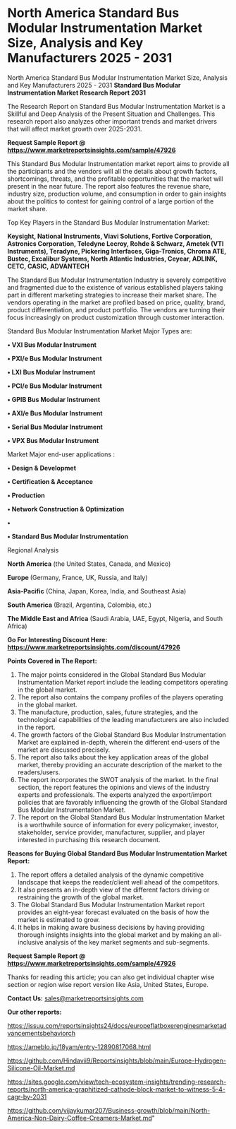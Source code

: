# North America Standard Bus Modular Instrumentation Market Size, Analysis and Key Manufacturers 2025 - 2031
North America Standard Bus Modular Instrumentation Market Size, Analysis and Key Manufacturers 2025 - 2031
<strong>Standard Bus Modular Instrumentation Market Research Report 2031</strong>

The Research Report on Standard Bus Modular Instrumentation Market is a Skillful and Deep Analysis of the Present Situation and Challenges. This research report also analyzes other important trends and market drivers that will affect market growth over 2025-2031.

<strong>Request Sample Report @ <a href=https://www.marketreportsinsights.com/sample/47926>https://www.marketreportsinsights.com/sample/47926</a></strong>

This Standard Bus Modular Instrumentation market report aims to provide all the participants and the vendors will all the details about growth factors, shortcomings, threats, and the profitable opportunities that the market will present in the near future. The report also features the revenue share, industry size, production volume, and consumption in order to gain insights about the politics to contest for gaining control of a large portion of the market share.

Top Key Players in the Standard Bus Modular Instrumentation Market:

<strong>Keysight, National Instruments, Viavi Solutions, Fortive Corporation, Astronics Corporation, Teledyne Lecroy, Rohde & Schwarz, Ametek (VTI Instruments), Teradyne, Pickering Interfaces, Giga-Tronics, Chroma ATE, Bustec, Excalibur Systems, North Atlantic Industries, Ceyear, ADLINK, CETC, CASIC, ADVANTECH</strong>

The Standard Bus Modular Instrumentation Industry is severely competitive and fragmented due to the existence of various established players taking part in different marketing strategies to increase their market share. The vendors operating in the market are profiled based on price, quality, brand, product differentiation, and product portfolio. The vendors are turning their focus increasingly on product customization through customer interaction.

Standard Bus Modular Instrumentation Market Major Types are:

<strong>•  VXI Bus Modular Instrument

•  PXI/e Bus Modular Instrument

•  LXI Bus Modular Instrument

•  PCI/e Bus Modular Instrument

•  GPIB Bus Modular Instrument

•  AXI/e Bus Modular Instrument

•  Serial Bus Modular Instrument

•  VPX Bus Modular Instrument</strong>

Market Major end-user applications :

<strong>•  Design & Developmet

•  Certification & Acceptance

•  Production

•  Network Construction & Optimization

•  

•  Standard Bus Modular Instrumentation</strong>

Regional Analysis

</u><strong><b>North America</b></strong> (the United States, Canada, and Mexico)

<strong><b>Europe </b></strong>(Germany, France, UK, Russia, and Italy)

<strong><b>Asia-Pacific</b></strong> (China, Japan, Korea, India, and Southeast Asia)

<strong><b>South America</b></strong> (Brazil, Argentina, Colombia, etc.)

<strong><b>The Middle East and Africa</b></strong> (Saudi Arabia, UAE, Egypt, Nigeria, and South Africa)

<strong>Go For Interesting Discount Here: <a href=https://www.marketreportsinsights.com/discount/47926>https://www.marketreportsinsights.com/discount/47926</a></strong>

<strong>Points Covered in The Report:</strong>
<ol>
  <li>The major points considered in the Global Standard Bus Modular Instrumentation Market report include the leading competitors operating in the global market.</li>
  <li>The report also contains the company profiles of the players operating in the global market.</li>
  <li>The manufacture, production, sales, future strategies, and the technological capabilities of the leading manufacturers are also included in the report.</li>
  <li>The growth factors of the Global Standard Bus Modular Instrumentation Market are explained in-depth, wherein the different end-users of the market are discussed precisely.</li>
  <li>The report also talks about the key application areas of the global market, thereby providing an accurate description of the market to the readers/users.</li>
  <li>The report incorporates the SWOT analysis of the market. In the final section, the report features the opinions and views of the industry experts and professionals. The experts analyzed the export/import policies that are favorably influencing the growth of the Global Standard Bus Modular Instrumentation Market.</li>
  <li>The report on the Global Standard Bus Modular Instrumentation Market is a worthwhile source of information for every policymaker, investor, stakeholder, service provider, manufacturer, supplier, and player interested in purchasing this research document.</li>
</ol>
<strong>Reasons for Buying Global Standard Bus Modular Instrumentation Market Report:</strong>

<ol>
  <li>The report offers a detailed analysis of the dynamic competitive landscape that keeps the reader/client well ahead of the competitors.</li>
  <li>It also presents an in-depth view of the different factors driving or restraining the growth of the global market.</li>
  <li>The Global Standard Bus Modular Instrumentation Market report provides an eight-year forecast evaluated on the basis of how the market is estimated to grow.</li>
  <li>It helps in making aware business decisions by having providing thorough insights insights into the global market and by making an all-inclusive analysis of the key market segments and sub-segments.</li>
</ol>
<strong>Request Sample Report @ <a href=https://www.marketreportsinsights.com/sample/47926>https://www.marketreportsinsights.com/sample/47926</a></strong>


Thanks for reading this article; you can also get individual chapter wise section or region wise report version like Asia, United States, Europe.

<strong>Contact Us:</strong>
sales@marketreportsinsights.com

<strong>Our other reports:</strong>

<a href=https://issuu.com/reportsinsights24/docs/europeflatboxerenginesmarketadvancementsbehaviorch>https://issuu.com/reportsinsights24/docs/europeflatboxerenginesmarketadvancementsbehaviorch</a>

<a href=https://ameblo.jp/18yam/entry-12890817068.html>https://ameblo.jp/18yam/entry-12890817068.html</a>

<a href=https://github.com/Hindavii9/Reportsinsights/blob/main/Europe-Hydrogen-Silicone-Oil-Market.md>https://github.com/Hindavii9/Reportsinsights/blob/main/Europe-Hydrogen-Silicone-Oil-Market.md</a>

<a href=https://sites.google.com/view/tech-ecosystem-insights/trending-research-reports/north-america-graphitized-cathode-block-market-to-witness-5-4-cagr-by-2031>https://sites.google.com/view/tech-ecosystem-insights/trending-research-reports/north-america-graphitized-cathode-block-market-to-witness-5-4-cagr-by-2031</a>

<a href=https://github.com/vijaykumar207/Business-growth/blob/main/North-America-Non-Dairy-Coffee-Creamers-Market.md>https://github.com/vijaykumar207/Business-growth/blob/main/North-America-Non-Dairy-Coffee-Creamers-Market.md</a>"
